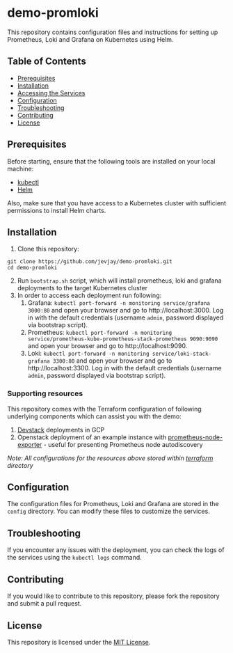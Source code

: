# demo-promloki

This repository contains configuration files and instructions for setting up Prometheus, Loki and Grafana on Kubernetes using Helm.

## Table of Contents

* [Prerequisites](#prerequisites)
* [Installation](#installation)
* [Accessing the Services](#accessing-the-services)
* [Configuration](#configuration)
* [Troubleshooting](#troubleshooting)
* [Contributing](#contributing)
* [License](#license)

## Prerequisites

Before starting, ensure that the following tools are installed on your local machine:

* [kubectl](https://kubernetes.io/docs/tasks/tools/)
* [Helm](https://helm.sh/docs/intro/install/)

Also, make sure that you have access to a Kubernetes cluster with sufficient permissions to install Helm charts.

## Installation

1. Clone this repository:

```
git clone https://github.com/jevjay/demo-promloki.git
cd demo-promloki
```

2. Run `bootstrap.sh` script, which will install prometheus, loki and grafana deployments to the target Kubernetes cluster
3. In order to access each deployment run following:
    1. Grafana: `kubectl port-forward -n monitoring service/grafana 3000:80` and open your browser and go to http://localhost:3000. Log in with the default credentials (username `admin`, password displayed via bootstrap script).
    2. Prometheus: `kubectl port-forward -n monitoring service/prometheus-kube-prometheus-stack-prometheus 9090:9090` and open your browser and go to http://localhost:9090.
    3. Loki: `kubectl port-forward -n monitoring service/loki-stack-grafana 3300:80` and open your browser and go to http://localhost:3300. Log in with the default credentials (username `admin`, password displayed via bootstrap script).

### Supporting resources

This repository comes with the Terraform configuration of following underlying components which can assist you with the demo:

1. [Devstack](https://docs.openstack.org/devstack/latest/) deployments in GCP
2. Openstack deployment of an example instance with [prometheus-node-exporter](https://github.com/prometheus/node_exporter) - useful for presenting Prometheus node autodiscovery

_Note: All configurations for the resources above stored within [terraform](./terraform/) directory_

## Configuration

The configuration files for Prometheus, Loki and Grafana are stored in the `config` directory. You can modify these files to customize the services.

## Troubleshooting

If you encounter any issues with the deployment, you can check the logs of the services using the `kubectl logs` command.

## Contributing

If you would like to contribute to this repository, please fork the repository and submit a pull request.

## License

This repository is licensed under the [MIT License](LICENSE).
